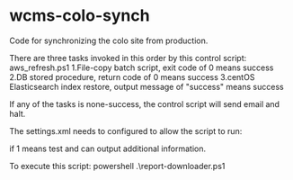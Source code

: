 # wcms-colo-synch
Code for synchronizing the colo site from production.

There are three tasks invoked in this order by this control script: aws_refresh.ps1
1.File-copy batch script, exit code of 0 means success
2.DB stored procedure, return code of 0 means success
3.centOS Elasticsearch index restore, output message of "success" means success

If any of the tasks is none-success, the control script will send email and halt.

The settings.xml needs to configured to allow the script to run:

<settings testmode="0">   if 1 means test and can output additional information.

<file batchcmd="File-CopyBatchCMD"/>

<DB connectionString="XXXX" storedprocedure="XXXXX"/>
    
<ES server="COLOES" userid="XXX" password="XXXX"/>

<email server="XXXX" from="XX@XX" to="XXX@XXX" subjectLine="COLO AWS refresh failed" />

</settings>


To execute this script:  powershell .\report-downloader.ps1